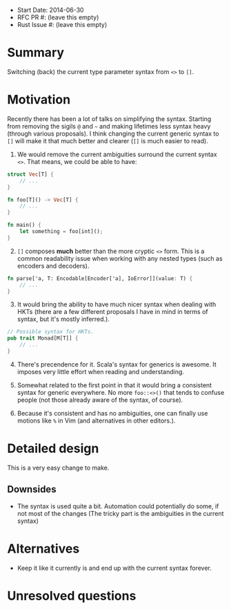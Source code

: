 - Start Date: 2014-06-30
- RFC PR #: (leave this empty)
- Rust Issue #: (leave this empty)

# Summary

Switching (back) the current type parameter syntax from `<>` to `[]`.

# Motivation

Recently there has been a lot of talks on simplifying the syntax. Starting from removing the sigils `@` and `~` and making lifetimes less syntax heavy (through various proposals). I think changing the current generic syntax to `[]` will make it that much better and clearer (`[]` is much easier to read).

1. We would remove the current ambiguities surround the current syntax `<>`. That means, we could be able to have:

```rust
struct Vec[T] {
    // ...
}

fn foo[T]() -> Vec[T] {
    // ...
}

fn main() {
    let something = foo[int]();
}
```

2. `[]` composes **much** better than the more cryptic `<>` form. This is a common readability issue when working with any nested types (such as encoders and decoders).

```rust
fn parse['a, T: Encodable[Encoder['a], IoError]](value: T) {
    // ...
}
```

3. It would bring the ability to have much nicer syntax when dealing with HKTs (there are a few different proposals I have in mind in terms of syntax, but it's mostly inferred.).

```rust
// Possible syntax for HKTs.
pub trait Monad[M[T]] {
    // ...
}
```

4. There's precendence for it. Scala's syntax for generics is awesome. It imposes very little effort when reading and understanding.

5. Somewhat related to the first point in that it would bring a consistent syntax for generic everywhere. No more `foo::<>()` that tends to confuse people (not those already aware of the syntax, of course).

6. Because it's consistent and has no ambiguities, one can finally use motions like `%` in Vim (and alternatives in other editors.).

# Detailed design

This is a very easy change to make.

## Downsides

* The syntax is used quite a bit. Automation could potentially do some, if not most of the changes (The tricky part is the ambiguities in the current syntax)

# Alternatives

* Keep it like it currently is and end up with the current syntax forever.

# Unresolved questions

